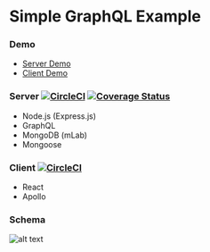 # Simple GraphQL Example

### Demo
  - <a href="https://simple-graphql-example-server.herokuapp.com/graphql">Server Demo</a>
  - <a href="https://simple-graphql-example-client.herokuapp.com">Client Demo</a>
  
### Server [![CircleCI](https://img.shields.io/circleci/project/github/jackyrusly/graphql-test-example/master.svg)](https://circleci.com/gh/jackyrusly/graphql-test-example/tree/master) [![Coverage Status](https://coveralls.io/repos/github/jackyrusly/graphql-test-example/badge.svg?branch=master)](https://coveralls.io/github/jackyrusly/graphql-test-example?branch=master)
  - Node.js (Express.js)
  - GraphQL
  - MongoDB (mLab)
  - Mongoose

### Client [![CircleCI](https://img.shields.io/circleci/project/github/jackyrusly/simple-nightwatch-example/master.svg)](https://circleci.com/gh/jackyrusly/simple-nightwatch-example/tree/master)
  - React
  - Apollo

### Schema
![alt text](https://raw.githubusercontent.com/jackyrusly/simple-graphql-example/master/schema.png)
